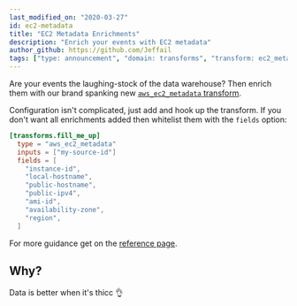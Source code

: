 ```yaml
---
last_modified_on: "2020-03-27"
id: ec2-metadata
title: "EC2 Metadata Enrichments"
description: "Enrich your events with EC2 metadata"
author_github: https://github.com/Jeffail
tags: ["type: announcement", "domain: transforms", "transform: ec2_metadata"]
---
```


Are your events the laughing-stock of the data warehouse? Then enrich them with
our brand spanking new [`aws_ec2_metadata` transform][docs.transforms.aws_ec2_metadata].

<!--truncate-->

Configuration isn't complicated, just add and hook up the transform. If you
don't want all enrichments added then whitelist them with the `fields` option:

```toml
[transforms.fill_me_up]
  type = "aws_ec2_metadata"
  inputs = ["my-source-id"]
  fields = [
    "instance-id",
    "local-hostname",
    "public-hostname",
    "public-ipv4",
    "ami-id",
    "availability-zone",
    "region",
  ]
```

For more guidance get on the [reference page][docs.transforms.aws_ec2_metadata].

## Why?

Data is better when it's thicc 👌


[docs.transforms.aws_ec2_metadata]: /docs/reference/transforms/aws_ec2_metadata/
